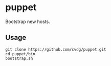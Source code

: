 # puppet

Bootstrap new hosts.

## Usage

```
git clone https://github.com/cvdg/puppet.git
cd puppet/bin
bootstrap.sh
````
